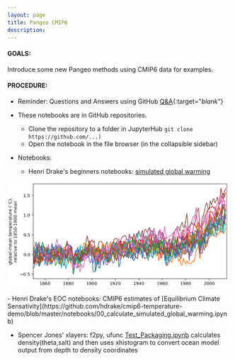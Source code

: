 ```yaml
---
layout: page
title: Pangeo CMIP6
description: 
---
```


#### GOALS: 
Introduce some new Pangeo methods using CMIP6 data for examples.

#### PROCEDURE:
- Reminder: Questions and Answers using GitHub [Q&A](/pages/issues.html){:target="_blank_"}
  
- These notebooks are in GitHub repositories. 
  - Clone the repository to a folder in JupyterHub 
    ```git clone https://github.com/...)```
  - Open the notebook in the file browser (in the collapsible sidebar)

- Notebooks:
   - Henri Drake's beginners notebooks: [simulated global warming](https://github.com/hdrake/cmip6-temperature-demo/blob/master/notebooks/00_calculate_simulated_global_warming.ipynb)
<p align="left"><img src="/assets/hdrake.png" width="500"></p>
   - Henri Drake's EOC notebooks: CMIP6 estimates of [Equilibrium Climate Sensativity](https://github.com/hdrake/cmip6-temperature-demo/blob/master/notebooks/00_calculate_simulated_global_warming.ipynb)

   - Spencer Jones' xlayers: f2py, ufunc [Test_Packaging.ipynb](https://github.com/cspencerjones/xlayers/blob/master/notebooks/Test_Packaging.ipynb)
calculates density(theta,salt) and then uses xhistogram to convert ocean model output from depth to density coordinates
